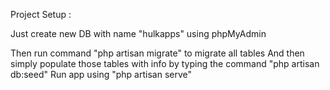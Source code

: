 Project Setup :

Just create new DB with name "hulkapps" using phpMyAdmin

Then run command  "php artisan migrate" to migrate all tables
And then simply populate those tables with info by typing the command "php artisan db:seed"
Run app using "php artisan serve"
